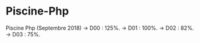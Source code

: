 # Piscine-Php
Piscine Php (Septembre 2018)
-> D00 : 125%.
-> D01 : 100%.
-> D02 :  82%.
-> D03 :  75%.
